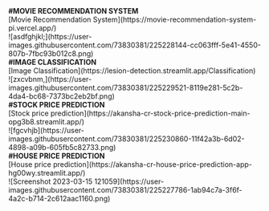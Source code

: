 <b>
#MOVIE RECOMMENDATION SYSTEM</b><br>
[Movie Recommendation System](https://movie-recommendation-system-pi.vercel.app/)<br>
![asdfghjkl;](https://user-images.githubusercontent.com/73830381/225228144-cc063fff-5e41-4550-807b-7fbc93b012c8.png)<br>
<b>#IMAGE CLASSIFICATION</b><br>
[Image Classification](https://lesion-detection.streamlit.app/Classification)<br>
![zxcvbnm,](https://user-images.githubusercontent.com/73830381/225229521-8119e281-5c2b-4da4-bc68-7373bc2eb2bf.png)<br>
<b>#STOCK PRICE PREDICTION</b><br>
[Stock price prediction](https://akansha-cr-stock-price-prediction-main-opg3b8.streamlit.app/)<br>
![fgcvhjb](https://user-images.githubusercontent.com/73830381/225230860-11f42a3b-6d02-4898-a09b-605fb5c82733.png)<br>
<b>#HOUSE PRICE PREDICTION</b><br>
[House price prediction](https://akansha-cr-house-price-prediction-app-hg00wy.streamlit.app/)<br>
![Screenshot 2023-03-15 121059](https://user-images.githubusercontent.com/73830381/225227786-1ab94c7a-3f6f-4a2c-b714-2c612aac1160.png)<br>
